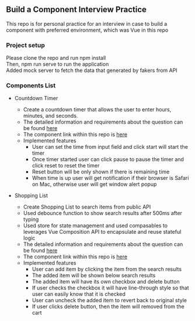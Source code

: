 ## Build a Component Interview Practice

This repo is for personal practice for an interview in case to build a component with preferred environment, which was Vue in this repo

### Project setup

Please clone the repo and run npm install\
Then, npm run serve to run the application\
Added mock server to fetch the data that generated by fakers from API

### Components List

-   Countdown Timer
    -   Create a countdown timer that allows the user to enter hours, minutes, and seconds.
    -   The detailed information and requirements about the question can be found [here](https://frontendeval.com/questions/countdown-timer)
    -   The component link within this repo is [here](src/components/CountdownTimer.vue)
    -   Implemented features
        -   User can set the time from input field and click start will start the timer
        -   Once timer started user can click pause to pause the timer and click reset to reset the timer
        -   Reset button will be only shown if there is remaining time
        -   When time is up user will get notification if their browser is Safari on Mac, otherwise user will get window alert popup

-   Shopping List
    -   Create Shopping List to search items from public API
    -   Used debounce function to show search results after 500ms after typing
    -   Used store for state management and used compasables to leverages Vue Composition API to encapsulate and reuse stateful logic
    -   The detailed information and requirements about the question can be found [here](https://frontendeval.com/questions/shopping-list)
    -   The component link within this repo is [here](src/components/ShoppoingList.vue)
    -   Implemented features
        -   User can add item by clicking the item from the search results
        -   The added item will be shown below search results
        -   The added item will have its own checkbox and delete button
        -   If user checks the checkbox it will have line-through style so that user can easily know that it is checked
        -   User can uncheck the added item to revert back to original style
        -   If user clicks delete button, then the item will removed from the cart
